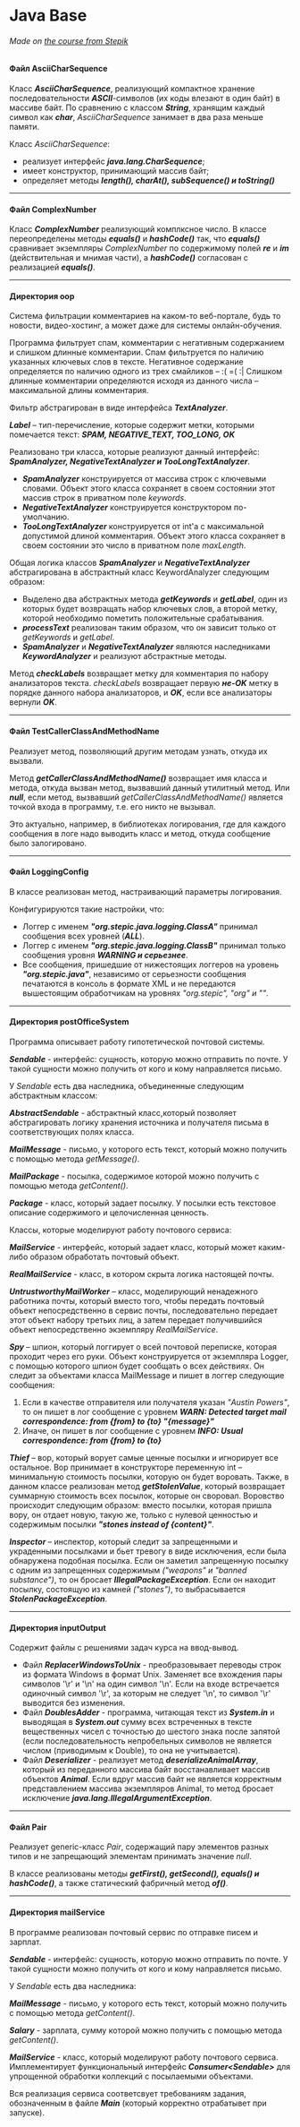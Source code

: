# Java Base
###### Made on [the course from Stepik](https://stepik.org/course/187/info)


#### Файл AsciiCharSequence

Класс ***AsciiCharSequence***, реализующий компактное хранение последовательности ***ASCII***-символов (их коды влезают в один байт) 
в массиве байт. По сравнению с классом ***String***, хранящим каждый символ как ***char***, *AsciiCharSequence* занимает в два 
раза меньше памяти.

Класс *AsciiCharSequence*:

- реализует интерфейс ***java.lang.CharSequence***;
- имеет конструктор, принимающий массив байт;
- определяет методы ***length(), charAt(), subSequence() и toString()***

---

#### Файл ComplexNumber
Класс ***ComplexNumber*** реализующий комплксное число. В классе переопределены методы ***equals()*** и ***hashCode()*** так, 
что ***equals()*** сравнивает экземпляры *ComplexNumber* по содержимому полей ***re*** и ***im*** (действительная и мнимая части), а ***hashCode()***
согласован с реализацией ***equals()***.

---

#### Директория **oop**

Система фильтрации комментариев на каком-то веб-портале, будь то новости, видео-хостинг, а может даже для системы онлайн-обучения.

Программа фильтрует спам, комментарии с негативным содержанием и слишком длинные комментарии.
Спам фильтруется по наличию указанных ключевых слов в тексте.
Негативное содержание определяется по наличию одного из трех смайликов – :( =( :|
Слишком длинные комментарии определяются исходя из данного числа – максимальной длины комментария.

Фильтр абстрагирован в виде интерфейса ***TextAnalyzer***.

***Label*** – тип-перечисление, которые содержит метки, которыми помечается текст:
***SPAM, NEGATIVE_TEXT, TOO_LONG, OK***

Реализовано три класса, которые реализуют данный интерфейс: ***SpamAnalyzer, NegativeTextAnalyzer и TooLongTextAnalyzer***.

- ***SpamAnalyzer*** конструируется от массива строк с ключевыми словами. Объект этого класса сохраняет в своем состоянии этот массив строк в приватном поле *keywords*.
- ***NegativeTextAnalyzer*** конструируется конструктором по-умолчанию.
- ***TooLongTextAnalyzer*** конструируется от int'а с максимальной допустимой длиной комментария. Объект этого класса сохраняет в своем состоянии это число в приватном поле *maxLength*.

Общая логика классов ***SpamAnalyzer*** и ***NegativeTextAnalyzer*** абстрагирована в абстрактный класс KeywordAnalyzer следующим образом:
- Выделено два абстрактных метода ***getKeywords*** и ***getLabel***, один из которых будет возвращать набор ключевых слов, а второй метку, которой необходимо пометить положительные срабатывания.
- ***processText*** реализован таким образом, что он зависит только от *getKeywords* и *getLabel*.
- ***SpamAnalyzer*** и ***NegativeTextAnalyzer*** являются наследниками ***KeywordAnalyzer*** и реализуют абстрактные методы.

Метод ***checkLabels*** возвращает метку для комментария по набору анализаторов текста. *checkLabels* возвращает первую ***не-OK*** метку в порядке данного набора анализаторов, и ***OK***, если все анализаторы вернули ***OK***.

---

#### Файл TestCallerClassAndMethodName

Реализует метод, позволяющий другим методам узнать, откуда их вызвали.

Метод ***getCallerClassAndMethodName()*** возвращает имя класса и метода, откуда вызван метод, вызвавший данный утилитный метод. Или ***null***, если метод, вызвавший *getCallerClassAndMethodName()* является точкой входа в программу, т.е. его никто не вызывал.

Это актуально, например, в библиотеках логирования, где для каждого сообщения в логе надо выводить класс и метод, откуда сообщение было залогировано.

---

#### Файл LoggingConfig

В классе реализован метод, настраивающий параметры логирования.

Конфигурируются такие настройки, что:

- Логгер с именем ***"org.stepic.java.logging.ClassA"*** принимал сообщения всех уровней (***ALL***).
- Логгер с именем ***"org.stepic.java.logging.ClassB"*** принимал только сообщения уровня ***WARNING и серьезнее***.
- Все сообщения, пришедшие от нижестоящих логгеров на уровень ***"org.stepic.java"***, независимо от серьезности сообщения печатаются в консоль в формате XML и не передаются вышестоящим обработчикам на уровнях *"org.stepic", "org" и ""*.

---

#### Директория postOfficeSystem

Программа описывает работу гипотетической почтовой системы.

***Sendable*** - интерфейс: сущность, которую можно отправить по почте.
У такой сущности можно получить от кого и кому направляется письмо.

У *Sendable* есть два наследника, объединенные следующим абстрактным классом:

***AbstractSendable*** - абстрактный класс,который позволяет абстрагировать логику хранения
источника и получателя письма в соответствующих полях класса.

***MailMessage*** - письмо, у которого есть текст, который можно получить с помощью метода *getMessage()*.

***MailPackage*** - посылка, содержимое которой можно получить с помощью метода *getContent()*.

***Package*** - класс, который задает посылку. У посылки есть текстовое описание содержимого и целочисленная ценность.

Классы, которые моделируют работу почтового сервиса:

***MailService*** - интерфейс, который задает класс, который может каким-либо образом обработать почтовый объект.

***RealMailService*** - класс, в котором скрыта логика настоящей почты.

***UntrustworthyMailWorker*** – класс, моделирующий ненадежного работника почты, который вместо того, чтобы передать почтовый объект 
непосредственно в сервис почты, последовательно передает этот объект набору третьих лиц, а затем передает получившийся объект непосредственно 
экземпляру *RealMailService*.

***Spy*** – шпион, который логгирует о всей почтовой переписке, которая проходит через его руки. Объект конструируется от экземпляра Logger, с помощью которого шпион будет сообщать о всех действиях. Он следит за объектами класса MailMessage и пишет в логгер следующие сообщения:
   1) Если в качестве отправителя или получателя указан *"Austin Powers"*, то он пишет в лог сообщение с уровнем ***WARN: Detected target mail correspondence: from {from} to {to} "{message}"***
   2) Иначе, он пишет в лог сообщение с уровнем ***INFO: Usual correspondence: from {from} to {to}***

***Thief*** – вор, который ворует самые ценные посылки и игнорирует все остальное. Вор принимает в конструкторе переменную int – минимальную стоимость посылки, которую он будет воровать. Также, в данном классе реализован метод ***getStolenValue***, который возвращает суммарную стоимость всех посылок, которые он своровал. Воровство происходит следующим образом: вместо посылки, которая пришла вору, он отдает новую, такую же, только с нулевой ценностью и содержимым посылки ***"stones instead of {content}"***.

***Inspector*** – инспектор, который следит за запрещенными и украденными посылками и бьет тревогу в виде исключения, если была обнаружена подобная посылка. Если он заметил запрещенную посылку с одним из запрещенных содержимым *("weapons" и "banned substance")*, то он бросает ***IllegalPackageException***. Если он находит посылку, состоящую из камней *("stones")*, то выбрасывается ***StolenPackageException***.

---

#### Директория inputOutput

Содержит файлы с решениями задач курса на ввод-вывод.

* Файл ***ReplacerWindowsToUnix*** - преобразовывает переводы строк из формата Windows в формат Unix. 
Заменяет все вхождения пары символов '\r' и '\n' на один символ '\n'. Если на входе встречается одиночный символ '\r', за которым не следует '\n', то символ '\r' выводится без изменения.
* Файл ***DoublesAdder*** - программа, читающая текст из ***System.in*** и выводящая в ***System.out*** сумму всех встреченных в тексте вещественных чисел 
с точностью до шестого знака после запятой (если последовательность непробельных символов не является числом (приводимым к Double), то она не учитывается).
* Файл ***Deserializer*** - реализует метод ***deserializeAnimalArray***, который из переданного массива байт восстанавливает массив объектов ***Animal***.
Если вдруг массив байт не является корректным представлением массива экземпляров Animal, то метод бросает исключение ***java.lang.IllegalArgumentException***.

---

#### Файл Pair

Реализует generic-класс *Pair*, содержащий пару элементов разных типов и не запрещающий элементам принимать значение *null*.

В классе реализованы методы ***getFirst(), getSecond(), equals() и hashCode()***, а также статический фабричный метод ***of()***.

---

#### Директория mailService

В программе реализован почтовый сервис по отправке писем и зарплат.

***Sendable*** - интерфейс: сущность, которую можно отправить по почте.
У такой сущности можно получить от кого и кому направляется письмо.

У *Sendable* есть два наследника:

***MailMessage*** - письмо, у которого есть текст, который можно получить с помощью метода *getContent()*.

***Salary*** - зарплата, сумму которой можно получить с помощью метода *getContent()*.

***MailService*** - класс, который моделируют работу почтового сервиса. 
Имплементирует функциональный интерфейс ***Consumer<Sendable<T>>*** для упрощенной обработки коллекций с посылаемыми объектами.

Вся реализация сервиса соответсвует требованиям задания, обозначенным в файле ***Main*** (который корректно отрабатывет при запуске).
